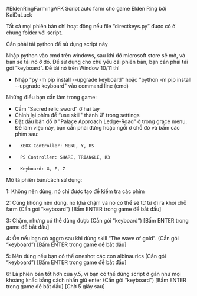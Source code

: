 #EldenRingFarmingAFK
Script auto farm cho game Elden Ring bới KaiDaLuck

Tất cả mọi phiên bản chỉ hoạt động nếu file “directkeys.py” được có ở chung folder với script.

Cần phải tải python để sử dụng script này

Nhập python vào cmd trên windows, sau khi đó microsoft store sẽ mở, và bạn sẽ tải nó ở đó.
Để sử dụng cho chủ yếu cái phiên bản, bạn cần phải tải gói “keyboard". Để tải nó trên Window 10/11 thì
- Nhập "py -m pip install --upgrade keyboard" hoặc "python -m pip install --upgrade keyboard" vào command line (cmd)

Những điều bạn cần làm trong game:
- Cầm “Sacred relic sword" ở hai tay
- Chỉnh lại phím để “use skill" thành ‘J' trong settings
- Đặt dấu bản đồ ở "Palace Approach Ledge-Road" ở trong grace menu. Để làm việc này, bạn cần phải đứng hoặc ngồi ở chỗ đó và bấm các phím sau:
-       XBOX Controller: MENU, Y, RS
-       PS Controller: SHARE, TRIANGLE, R3
-       Keyboard: G, F, Z


Mô tả phiên bản/cách sử dụng:

1: Không nên dùng, nó chỉ được tạo để kiểm tra các phím

2: Cũng không nên dùng, nó khá chậm và nó có thể sẽ từ từ đi ra khỏi chỗ farm (Cần gói “keyboard”) [Bấm ENTER trong game để bắt đầu]

3: Chậm, nhưng có thể dùng được (Cần gói “keyboard”) [Bấm ENTER trong game để bắt đầu]

4: Ổn nếu bạn có aggro sau khi dùng skill “The wave of gold". (Cần gói “keyboard”) [Bấm ENTER trong game để bắt đầu]

5: Nên dùng nếu bạn có thể oneshot các con albinaurics (Cần gói “keyboard”) [Bấm ENTER trong game để bắt đầu]

6: Là phiên bản tốt hơn của v.5, vì bạn có thể dừng script ở gần như mọi khoảng khắc bằng cách nhấn giữ enter (Cần gói “keyboard”) [Bấm ENTER trong game để bắt đầu] [Chờ 5 giây sau]
